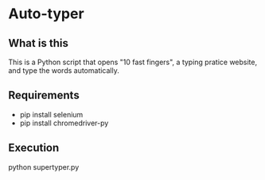 # Auto-typer

## What is this
This is a Python script that opens "10 fast fingers", a typing pratice website, and type the words automatically.

## Requirements
* pip install selenium
* pip install chromedriver-py

## Execution
python supertyper.py
